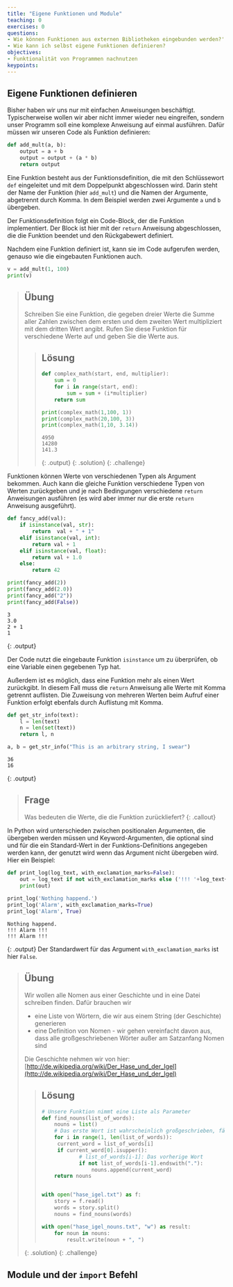 ```yaml
---
title: "Eigene Funktionen und Module"
teaching: 0
exercises: 0
questions:
- Wie können Funktionen aus externen Bibliotheken eingebunden werden?' 
- Wie kann ich selbst eigene Funktionen definieren?
objectives:
- Funktionalität von Programmen nachnutzen
keypoints:
---
```


## Eigene Funktionen definieren

Bisher haben wir uns nur mit einfachen Anweisungen
beschäftigt. Typischerweise wollen wir aber nicht immer wieder
neu eingreifen, sondern unser Programm soll eine komplexe
Anweisung auf einmal ausführen. Dafür müssen wir unseren
Code als Funktion definieren:
~~~python
def add_mult(a, b):
    output = a + b
    output = output + (a * b)
    return output
~~~

Eine Funktion besteht aus der Funktionsdefinition, die mit den Schlüssewort `def` eingeleitet und mit dem Doppelpunkt abgeschlossen wird.
Darin steht der Name der Funktion (hier `add_mult`) und die Namen der Argumente, abgetrennt durch Komma.
In dem Beispiel werden zwei Argumente `a` und `b` übergeben.

Der Funktionsdefinition folgt ein Code-Block, der die Funktion implementiert.
Der Block ist hier mit der `return` Anweisung abgeschlossen, die die Funktion beendet und den Rückgabewert definiert.

Nachdem eine Funktion definiert ist, kann sie im Code aufgerufen werden, genauso wie die eingebauten Funktionen auch.

~~~python
v = add_mult(1, 100)
print(v)
~~~

> ## Übung
> Schreiben Sie eine Funktion, die gegeben dreier Werte die Summe aller Zahlen zwischen dem ersten und dem zweiten Wert multipliziert mit dem dritten Wert angibt.
> Rufen Sie diese Funktion für verschiedene Werte auf und geben Sie die Werte aus.
>> ## Lösung
>> ~~~python
>> def complex_math(start, end, multiplier):
>>     sum = 0
>>     for i in range(start, end):
>>         sum = sum + (i*multiplier)
>>     return sum
>> 
>> print(complex_math(1,100, 1))
>> print(complex_math(20,100, 3))
>> print(complex_math(1,10, 3.14))
>> ~~~
>> ~~~
>> 4950
>> 14280
>> 141.3
>> ~~~
>> {: .output}
> {: .solution}
{: .challenge}

Funktionen können Werte von verschiedenen Typen als Argument bekommen.
Auch kann die gleiche Funktion verschiedene Typen von Werten zurückgeben und je nach Bedingungen verschiedene
`return` Anweisungen ausführen (es wird aber immer nur die erste `return` Anweisung ausgeführt).

~~~python
def fancy_add(val):
    if isinstance(val, str):
        return  val + " + 1"
    elif isinstance(val, int):
        return val + 1
    elif isinstance(val, float):
        return val + 1.0
    else:
        return 42

print(fancy_add(2))
print(fancy_add(2.0))
print(fancy_add("2"))
print(fancy_add(False))
~~~
~~~
3
3.0
2 + 1
1
~~~
{: .output}

Der Code nutzt die eingebaute Funktion `isinstance` um zu überprüfen, ob eine Variable einen gegebenen Typ hat.

Außerdem ist es möglich, dass eine Funktion mehr als einen Wert zurückgibt. 
In diesem Fall muss die `return` Anweisung alle Werte mit Komma getrennt auflisten.
Die Zuweisung von mehreren Werten beim Aufruf einer Funktion erfolgt ebenfals durch Auflistung mit Komma.

~~~python
def get_str_info(text):
    l = len(text)
    n = len(set(text))
    return l, n

a, b = get_str_info("This is an arbitrary string, I swear")
~~~
~~~
36
16
~~~
{: .output}

> ## Frage
> Was bedeuten die Werte, die die Funktion zurückliefert?
{: .callout}

In Python wird unterschieden zwischen positionalen Argumenten, die übergeben werden müssen und Keyword-Argumenten, die optional sind und für die ein Standard-Wert in der Funktions-Definitions angegeben werden kann, der genutzt wird wenn das Argument nicht übergeben wird. 
Hier ein Beispiel:
~~~python
def print_log(log_text, with_exclamation_marks=False):
    out = log_text if not with_exclamation_marks else ('!!! '+log_text+' !!!')
    print(out)
    
print_log('Nothing happend.')
print_log('Alarm', with_exclamation_marks=True)
print_log('Alarm', True)
~~~
~~~
Nothing happend.
!!! Alarm !!!
!!! Alarm !!!
~~~
{: .output}
Der Standardwert für das Argument `with_exclamation_marks` ist hier `False`.

> ## Übung
> Wir wollen alle Nomen aus einer Geschichte und in eine Datei schreiben finden. 
> Dafür brauchen wir
> - eine Liste von Wörtern, die wir aus einem String (der
Geschichte) generieren
> - eine Definition von Nomen - wir gehen vereinfacht davon aus, dass
alle großgeschriebenen Wörter außer am Satzanfang
Nomen sind
>
> Die Geschichte nehmen wir von hier: [http://de.wikipedia.org/wiki/Der_Hase_und_der_Igel](http://de.wikipedia.org/wiki/Der_Hase_und_der_Igel)
>> ## Lösung
>> ~~~python	
>> # Unsere Funktion nimmt eine Liste als Parameter
>> def find_nouns(list_of_words):
>>     nouns = list()
>>     # Das erste Wort ist wahrscheinlich großgeschrieben, fällt aber aus unserer Definition raus
>>     for i in range(1, len(list_of_words)):
>>     	current_word = list_of_words[i]
>>     	if current_word[0].isupper():
>>             # list_of_words[i-1]: Das vorherige Wort
>>             if not list_of_words[i-1].endswith("."):
>>                 nouns.append(current_word)
>>     return nouns
>> 
>> 
>> with open("hase_igel.txt") as f:
>>     story = f.read()
>>     words = story.split()
>>     nouns = find_nouns(words)
>> 
>> with open("hase_igel_nouns.txt", "w") as result:
>>     for noun in nouns:
>>         result.write(noun + ", ")
>> ~~~
> {: .solution}
{: .challenge}


## Module und der `import` Befehl